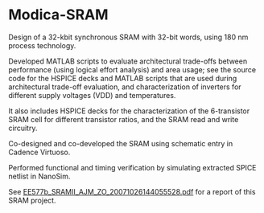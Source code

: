Modica-SRAM
===========

Design of a 32-kbit synchronous SRAM with 32-bit words, using 180 nm process technology.  

Developed MATLAB scripts to evaluate architectural trade-offs between performance (using logical effort analysis) and area usage; see the source code for the HSPICE decks and MATLAB scripts that are used during architectural trade-off evaluation, and characterization of inverters for different supply voltages (VDD) and temperatures.  

It also includes HSPICE decks for the characterization of the 6-transistor SRAM cell for different transistor ratios, and the SRAM read and write circuitry.  

Co-designed and co-developed the SRAM using schematic entry in Cadence Virtuoso.  

Performed functional and timing verification by simulating extracted SPICE netlist in NanoSim.


See [EE577b_SRAMII_AJM_ZO_20071026144055528.pdf](https://github.com/eda-ricercatore/eda-ricercatore.github.io/blob/master/vecchi-progetti/vlsi-design-projects/Viterbi_decoder_AJM_ZO.pdf) for a report of this SRAM project.
